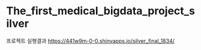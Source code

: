 # The_first_medical_bigdata_project_silver
프로젝트
실행결과
https://441w9m-0-0.shinyapps.io/silver_final_1834/
